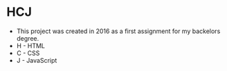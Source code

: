 # HCJ
- This project was created in 2016 as a first assignment for my backelors degree. 
- H - HTML
- C - CSS
- J - JavaScript
